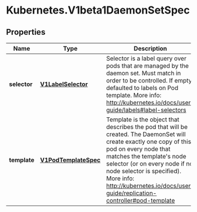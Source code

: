 # Kubernetes.V1beta1DaemonSetSpec

## Properties
Name | Type | Description | Notes
------------ | ------------- | ------------- | -------------
**selector** | [**V1LabelSelector**](V1LabelSelector.md) | Selector is a label query over pods that are managed by the daemon set. Must match in order to be controlled. If empty, defaulted to labels on Pod template. More info: http://kubernetes.io/docs/user-guide/labels#label-selectors | [optional] 
**template** | [**V1PodTemplateSpec**](V1PodTemplateSpec.md) | Template is the object that describes the pod that will be created. The DaemonSet will create exactly one copy of this pod on every node that matches the template&#39;s node selector (or on every node if no node selector is specified). More info: http://kubernetes.io/docs/user-guide/replication-controller#pod-template | 



